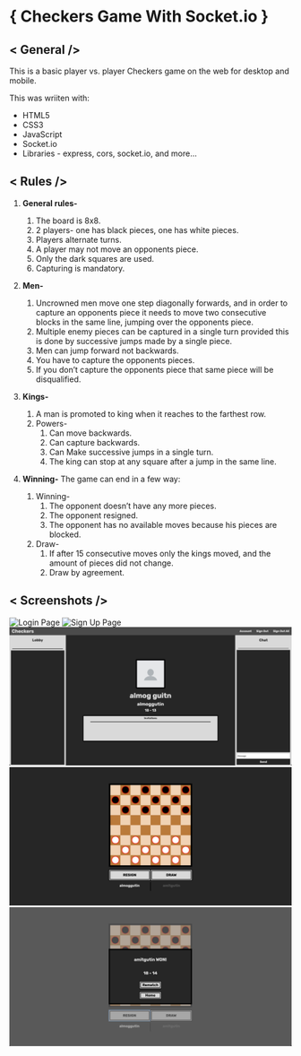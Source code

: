 # { Checkers Game With Socket.io }

## < General />

This is a basic player vs. player Checkers game on the web for desktop and mobile.

This was wriiten with:

-   HTML5
-   CSS3
-   JavaScript
-   Socket.io
-   Libraries - express, cors, socket.io, and more...

## < Rules />

1.  **General rules-**

    1. The board is 8x8.
    2. 2 players- one has black pieces, one has white pieces.
    3. Players alternate turns.
    4. A player may not move an opponents piece.
    5. Only the dark squares are used.
    6. Capturing is mandatory.

2.  **Men-**

    1.  Uncrowned men move one step diagonally forwards, and in order to capture an opponents piece it needs to move two consecutive blocks in the same line, jumping over the opponents piece.
    2.  Multiple enemy pieces can be captured in a single turn provided this is done by successive jumps made by a single piece.
    3.  Men can jump forward not backwards.
    4.  You have to capture the opponents pieces.
    5.  If you don’t capture the opponents piece that same piece will be disqualified.

3.  **Kings-**

    1. A man is promoted to king when it reaches to the farthest row.
    2. Powers-
        1. Can move backwards.
        2. Can capture backwards.
        3. Can Make successive jumps in a single turn.
        4. The king can stop at any square after a jump in the same line.

4.  **Winning-** The game can end in a few way:
    1. Winning-
        1. The opponent doesn’t have any more pieces.
        2. The opponent resigned.
        3. The opponent has no available moves because his pieces are blocked.
    2. Draw-
        1. If after 15 consecutive moves only the kings moved, and the amount of pieces did not change.
        2. Draw by agreement.

## < Screenshots />

![Login Page](assets/images/screenshots/login.png)
![Sign Up Page](assets/images/screenshots/signup.png)
![Lobby Page](assets/images/screenshots/lobby.png)
![Game Page](assets/images/screenshots/game.png)
![End Game Page](assets/images/screenshots/game-end.png)
